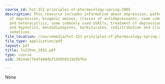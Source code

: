```yaml
---
course_id: hst-151-principles-of-pharmacology-spring-2005
description: This resource includes information about depression, pathophysiology
  of depression, biogenic amines, classes of antidepressants, some commonly used tricylics
  and heterocyclics, some commonly used SSRI?s, treatment of depression, sedatives
  and hypnotics, benzodiazepines, barbiturates, redistribution and clinical use of
  sedatives.
file_location: /coursemedia/hst-151-principles-of-pharmacology-spring-2005/3914a677b4f490dbf1b9958519d3bf6d_ln22hms_3932.pdf
file_type: application/pdf
layout: pdf
title: ln22hms_3932.pdf
type: course
uid: 3914a677b4f490dbf1b9958519d3bf6d

---
```

None